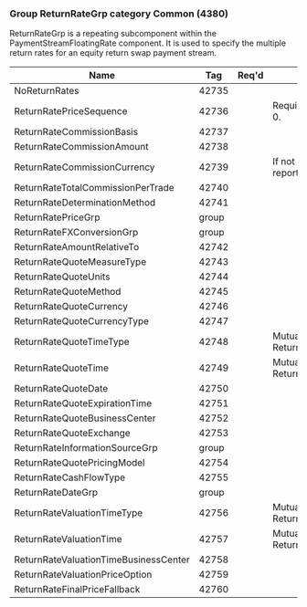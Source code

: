 ### Group ReturnRateGrp category Common (4380)

ReturnRateGrp is a repeating subcomponent within the PaymentStreamFloatingRate component. It is used to specify the multiple return rates for an equity return swap payment stream.

| Name                                  | Tag   | Req'd | Documentation                                                  |
|---------------------------------------|-------|----------|----------------------------------------------------------------|
| NoReturnRates                         | 42735 |       |                                                                |
| ReturnRatePriceSequence               | 42736 |       | Required if NoReturnRates(42735) > 0.                          |
| ReturnRateCommissionBasis             | 42737 |       |                                                                |
| ReturnRateCommissionAmount            | 42738 |       |                                                                |
| ReturnRateCommissionCurrency          | 42739 |       | If not specified, this is defaulted to the reporting currency. |
| ReturnRateTotalCommissionPerTrade     | 42740 |       |                                                                |
| ReturnRateDeterminationMethod         | 42741 |       |                                                                |
| ReturnRatePriceGrp                    | group |       |                                                                |
| ReturnRateFXConversionGrp             | group |       |                                                                |
| ReturnRateAmountRelativeTo            | 42742 |       |                                                                |
| ReturnRateQuoteMeasureType            | 42743 |       |                                                                |
| ReturnRateQuoteUnits                  | 42744 |       |                                                                |
| ReturnRateQuoteMethod                 | 42745 |       |                                                                |
| ReturnRateQuoteCurrency               | 42746 |       |                                                                |
| ReturnRateQuoteCurrencyType           | 42747 |       |                                                                |
| ReturnRateQuoteTimeType               | 42748 |       | Mutually exclusive with ReturnRateQuoteTime(42749).            |
| ReturnRateQuoteTime                   | 42749 |       | Mutually exclusive with ReturnRateQuoteTimeType(42748).        |
| ReturnRateQuoteDate                   | 42750 |       |                                                                |
| ReturnRateQuoteExpirationTime         | 42751 |       |                                                                |
| ReturnRateQuoteBusinessCenter         | 42752 |       |                                                                |
| ReturnRateQuoteExchange               | 42753 |       |                                                                |
| ReturnRateInformationSourceGrp        | group |       |                                                                |
| ReturnRateQuotePricingModel           | 42754 |       |                                                                |
| ReturnRateCashFlowType                | 42755 |       |                                                                |
| ReturnRateDateGrp                     | group |       |                                                                |
| ReturnRateValuationTimeType           | 42756 |       | Mutually exclusive with ReturnRateValuationTime(42757).        |
| ReturnRateValuationTime               | 42757 |       | Mutually exclusive with ReturnRateValuationTimeType(42756).    |
| ReturnRateValuationTimeBusinessCenter | 42758 |       |                                                                |
| ReturnRateValuationPriceOption        | 42759 |       |                                                                |
| ReturnRateFinalPriceFallback          | 42760 |       |                                                                |

